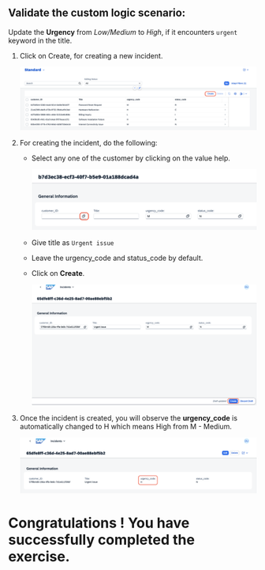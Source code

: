 ## Validate the custom logic scenario:

Update the **Urgency** from *Low/Medium* to *High*, if it encounters ```urgent``` keyword in the title.

1. Click on Create, for creating a new incident.

    ![testing](../images/e2e-testing/incident_create.png)

2. For creating the incident, do the following:

    - Select any one of the customer by clicking on the value help.

        ![testing](../images/e2e-testing/customer_value_help.png)

    - Give title as `Urgent issue`

    - Leave the urgency_code and status_code by default.

    - Click on **Create**.

        ![testing](../images/e2e-testing/create_draft.png)

3. Once the incident is created, you will observe the **urgency_code** is automatically changed to H which means High from M - Medium.

    ![testing](../images/e2e-testing/updated_high.png)

# **Congratulations ! You have successfully completed the exercise.**
